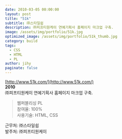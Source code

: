 ```yaml
---
date: 2010-03-05 00:00:00
layout: post
title: "51k"
subtitle: ㈜스타일쉽
description: ㈜피프티원케이 연예기획사 홈페이지 마크업 구축.
image: /assets/img/portfolio/51k.jpg
optimized_image: /assets/img/portfolio/51k_thumb.jpg
category: build
tags:
  - CSS
  - HTML
  - PL
author: jihy
paginate: false
---
```


[http://www.51k.com/](http://www.51k.com/)<br>
**2010** <br>
㈜피프티원케이 연예기획사 홈페이지 마크업 구축.

> 웹퍼블리싱 PL <br>
참여율: 100% <br>
사용기술: HTML, CSS

근무처: ㈜스타일쉽 <br>
발주처: ㈜피프티원케이